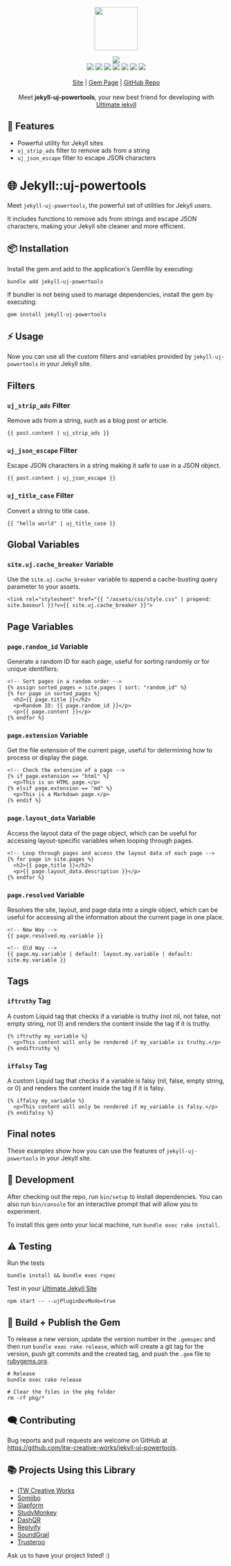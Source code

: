 <p align="center">
  <a href="https://cdn.itwcreativeworks.com/assets/itw-creative-works/images/logo/itw-creative-works-brandmark-black-x.svg">
    <img src="https://cdn.itwcreativeworks.com/assets/itw-creative-works/images/logo/itw-creative-works-brandmark-black-x.svg" width="100px">
  </a>
</p>

<p align="center">
  <img src="https://img.shields.io/gem/v/jekyll-uj-powertools">
  <br>
  <!-- <img src="https://img.shields.io/librariesio/release/npm/jekyll-uj-powertools.svg"> -->
  <img src="https://img.shields.io/github/repo-size/itw-creative-works/jekyll-uj-powertools">
  <img src="https://img.shields.io/codeclimate/maintainability-percentage/itw-creative-works/jekyll-uj-powertools.svg">
  <img src="https://img.shields.io/gem/dt/jekyll-uj-powertools">
  <!-- <img src="https://img.shields.io/node/v/jekyll-uj-powertools.svg"> -->
  <img src="https://img.shields.io/website/https/itwcreativeworks.com.svg">
  <img src="https://img.shields.io/github/license/itw-creative-works/jekyll-uj-powertools.svg">
  <img src="https://img.shields.io/github/contributors/itw-creative-works/jekyll-uj-powertools.svg">
  <img src="https://img.shields.io/github/last-commit/itw-creative-works/jekyll-uj-powertools.svg">
  <br>
  <br>
  <a href="https://itwcreativeworks.com">Site</a> | <a href="https://rubygems.org/gems/jekyll-uj-powertools">Gem Page</a> | <a href="https://github.com/itw-creative-works/jekyll-uj-powertools">GitHub Repo</a>
  <br>
  <br>
  Meet <strong>jekyll-uj-powertools</strong>, your new best friend for developing with <a href="https://github.com/itw-creative-works/ultimate-jekyll">Ultimate jekyll</a>
</p>

## 🦄 Features
* Powerful utility for Jekyll sites
* `uj_strip_ads` filter to remove ads from a string
* `uj_json_escape` filter to escape JSON characters

# 🌐 Jekyll::uj-powertools
Meet `jekyll-uj-powertools`, the powerful set of utilities for Jekyll users.

It includes functions to remove ads from strings and escape JSON characters, making your Jekyll site cleaner and more efficient.

## 📦 Installation
Install the gem and add to the application's Gemfile by executing:
```shell
bundle add jekyll-uj-powertools
```

If bundler is not being used to manage dependencies, install the gem by executing:
```shell
gem install jekyll-uj-powertools
```

## ⚡️ Usage
Now you can use all the custom filters and variables provided by `jekyll-uj-powertools` in your Jekyll site.

## Filters
### `uj_strip_ads` Filter
Remove ads from a string, such as a blog post or article.

```liquid
{{ post.content | uj_strip_ads }}
```

### `uj_json_escape` Filter
Escape JSON characters in a string making it safe to use in a JSON object.

```liquid
{{ post.content | uj_json_escape }}
```

### `uj_title_case` Filter
Convert a string to title case.

```liquid
{{ "hello world" | uj_title_case }}
```

## Global Variables
### `site.uj.cache_breaker` Variable
Use the `site.uj.cache_breaker` variable to append a cache-busting query parameter to your assets.

```liquid
<link rel="stylesheet" href="{{ "/assets/css/style.css" | prepend: site.baseurl }}?v={{ site.uj.cache_breaker }}">
```

## Page Variables
### `page.random_id` Variable
Generate a random ID for each page, useful for sorting randomly or for unique identifiers.

```liquid
<!-- Sort pages in a random order -->
{% assign sorted_pages = site.pages | sort: "random_id" %}
{% for page in sorted_pages %}
  <h2>{{ page.title }}</h2>
  <p>Random ID: {{ page.random_id }}</p>
  <p>{{ page.content }}</p>
{% endfor %}
```

### `page.extension` Variable
Get the file extension of the current page, useful for determining how to process or display the page.

```liquid
<!-- Check the extension of a page -->
{% if page.extension == "html" %}
  <p>This is an HTML page.</p>
{% elsif page.extension == "md" %}
  <p>This is a Markdown page.</p>
{% endif %}
```

### `page.layout_data` Variable
Access the layout data of the page object, which can be useful for accessing layout-specific variables when looping through pages.

```liquid
<!-- Loop through pages and access the layout data of each page -->
{% for page in site.pages %}
  <h2>{{ page.title }}</h2>
  <p>{{ page.layout_data.description }}</p>
{% endfor %}
```

### `page.resolved` Variable
Resolves the site, layout, and page data into a single object, which can be useful for accessing all the information about the current page in one place.

```liquid
<!-- New Way -->
{{ page.resolved.my.variable }}

<!-- Old Way -->
{{ page.my.variable | default: layout.my.variable | default: site.my.variable }}
```

## Tags
### `iftruthy` Tag
A custom Liquid tag that checks if a variable is truthy (not nil, not false, not empty string, not 0) and renders the content inside the tag if it is truthy.
```liquid
{% iftruthy my_variable %}
  <p>This content will only be rendered if my_variable is truthy.</p>
{% endiftruthy %}
```

### `iffalsy` Tag
A custom Liquid tag that checks if a variable is falsy (nil, false, empty string, or 0) and renders the content inside the tag if it is falsy.
```liquid
{% iffalsy my_variable %}
  <p>This content will only be rendered if my_variable is falsy.</p>
{% endifalsy %}
```

## Final notes
These examples show how you can use the features of `jekyll-uj-powertools` in your Jekyll site.

## 🔧 Development
After checking out the repo, run `bin/setup` to install dependencies. You can also run `bin/console` for an interactive prompt that will allow you to experiment.

To install this gem onto your local machine, run `bundle exec rake install`.

## ⚠️ Testing
Run the tests
```shell
bundle install && bundle exec rspec
```

Test in your [Ultimate Jekyll Site](http://github.com/itw-creative-works/ultimate-jekyll)
```shell
npm start -- --ujPluginDevMode=true
```

## 💎 Build + Publish the Gem
To release a new version, update the version number in the `.gemspec` and then run `bundle exec rake release`, which will create a git tag for the version, push git commits and the created tag, and push the `.gem` file to [rubygems.org](https://rubygems.org).

```shell
# Release
bundle exec rake release

# Clear the files in the pkg folder
rm -rf pkg/*
```

## 🗨️ Contributing
Bug reports and pull requests are welcome on GitHub at https://github.com/itw-creative-works/jekyll-uj-powertools.

## 📚 Projects Using this Library
* [ITW Creative Works](https://itwcreativeworks.com)
* [Somiibo](https://somiibo.com)
* [Slapform](https://slapform.com)
* [StudyMonkey](https://studymonkey.ai)
* [DashQR](https://dashqr.com)
* [Replyify](https://replyify.app)
* [SoundGrail](https://soundgrail.com)
* [Trusteroo](https://trusteroo.com)

Ask us to have your project listed! :)
